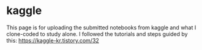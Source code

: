 # kaggle 
This page is for uploading the submitted notebooks from kaggle and what I clone-coded to study alone. 
I followed the tutorials and steps guided by this: https://kaggle-kr.tistory.com/32
